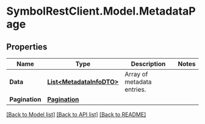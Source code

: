 # SymbolRestClient.Model.MetadataPage

## Properties

Name | Type | Description | Notes
------------ | ------------- | ------------- | -------------
**Data** | [**List&lt;MetadataInfoDTO&gt;**](MetadataInfoDTO.md) | Array of metadata entries. | 
**Pagination** | [**Pagination**](Pagination.md) |  | 

[[Back to Model list]](../README.md#documentation-for-models) [[Back to API list]](../README.md#documentation-for-api-endpoints) [[Back to README]](../README.md)

